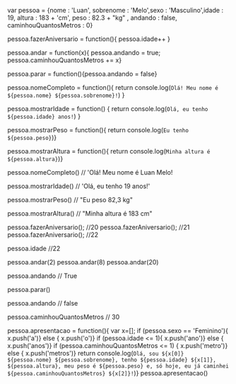 

var pessoa = {nome : 'Luan', sobrenome : 'Melo',sexo : 'Masculino',idade : 19, altura : 183 + 'cm', peso : 82.3 + "kg" , andando : false, caminhouQuantosMetros : 0}

pessoa.fazerAniversario = function(){ pessoa.idade++ }


pessoa.andar = function(x){ pessoa.andando = true; pessoa.caminhouQuantosMetros += x}

pessoa.parar = function(){pessoa.andando = false}


pessoa.nomeCompleto = function(){
return console.log(`Olá! Meu nome é ${pessoa.nome} ${pessoa.sobrenome}!`)
}

pessoa.mostrarIdade = function() {
return console.log(`Olá, eu tenho ${pessoa.idade} anos!`)
}

pessoa.mostrarPeso = function(){
return console.log(`Eu tenho ${pessoa.peso}`)}


pessoa.mostrarAltura = function(){
return console.log(`Minha altura é ${pessoa.altura}`)}

pessoa.nomeCompleto() // 'Olá! Meu nome é Luan Melo!


pessoa.mostrarIdade() // 'Olá, eu tenho 19 anos!'


pessoa.mostrarPeso() // "Eu peso 82,3 kg"


pessoa.mostrarAltura() // "Minha altura é 183 cm"


pessoa.fazerAniversario(); //20
pessoa.fazerAniversario(); //21
pessoa.fazerAniversario(); //22


pessoa.idade //22


pessoa.andar(2)
pessoa.andar(8)
pessoa.andar(20)


pessoa.andando // True


pessoa.parar()


pessoa.andando // false


pessoa.caminhouQuantosMetros // 30


pessoa.apresentacao = function(){
var x=[];
if (pessoa.sexo == 'Feminino'){
x.push('a')} else { x.push('o')}
if (pessoa.idade <= 1){
x.push('ano')} else { x.push('anos')}
if (pessoa.caminhouQuantosMetros <= 1) {
x.push('metro')} else { x.push('metros')}
return console.log(`Olá, sou ${x[0]} ${pessoa.nome} ${pessoa.sobrenome}, tenho ${pessoa.idade} ${x[1]}, ${pessoa.altura}, meu peso é ${pessoa.peso} e, só hoje, eu já caminhei ${pessoa.caminhouQuantosMetros} ${x[2]}!`)}
pessoa.apresentacao()
